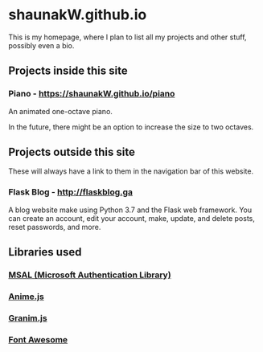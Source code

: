 # shaunakW.github.io
This is my homepage, where I plan to list all my projects and other stuff, possibly even a bio.

## Projects inside this site

### Piano - https://shaunakW.github.io/piano
An animated one-octave piano.

In the future, there might be an option to increase the size to two octaves.

## Projects outside this site
These will always have a link to them in the navigation bar of this website.

### Flask Blog - http://flaskblog.ga
A blog website make using Python 3.7 and the Flask web framework.
You can create an account, edit your account, make, update, and delete posts, reset passwords, and more.

## Libraries used

### [MSAL (Microsoft Authentication Library)](https://github.com/AzureAD/microsoft-authentication-library-for-js)
### [Anime.js](https://animejs.com/)
### [Granim.js](https://sarcadass.github.io/granim.js/)
### [Font Awesome](https://fontawesome.com/)
